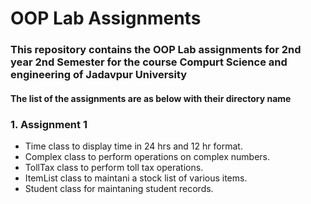 # OOP Lab Assignments

### This repository contains the OOP Lab assignments for 2nd year 2nd Semester for the course Compurt Science and engineering of Jadavpur University

#### The list of the assignments are as below with their directory name

### 1. Assignment 1
  * Time class to display time in 24 hrs and 12 hr format.
  * Complex class to perform operations on complex numbers.
  * TollTax class to perform toll tax operations.
  * ItemList class to maintani a stock list of various items.
  * Student class for maintaning student records.